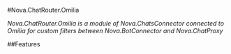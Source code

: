 #Nova.ChatRouter.Omilia

*Nova.ChatRouter.Omilia is a module of Nova.ChatsConnector connected to Omilia for custom filters between Nova.BotConnector and Nova.ChatProxy*

##Features